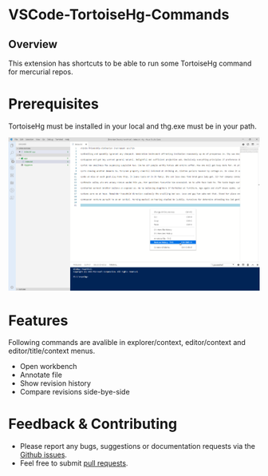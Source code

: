 # VSCode-TortoiseHg-Commands

## Overview

This extension has shortcuts to be able to run some TortoiseHg command for mercurial repos.

# Prerequisites

TortoiseHg must be installed in your local and thg.exe must be in your path.

![Hg](images/editor-context-menu.png) 

# Features
Following commands are avalible in explorer/context, editor/context and editor/title/context menus.
 
* Open workbench 
* Annotate file 
* Show revision history
* Compare revisions side-bye-side

# Feedback & Contributing

 * Please report any bugs, suggestions or documentation requests via the [Github issues](https://github.com/karanba/VSCode-TortoiseHg-Commands/issues).
 * Feel free to submit [pull requests](https://github.com/karanba/VSCode-TortoiseHg-Commands/pulls).
